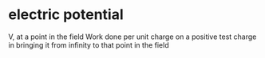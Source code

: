# electric potential
V, at a point in the field
Work done per unit charge on a positive test charge in bringing it from infinity to that point in the field